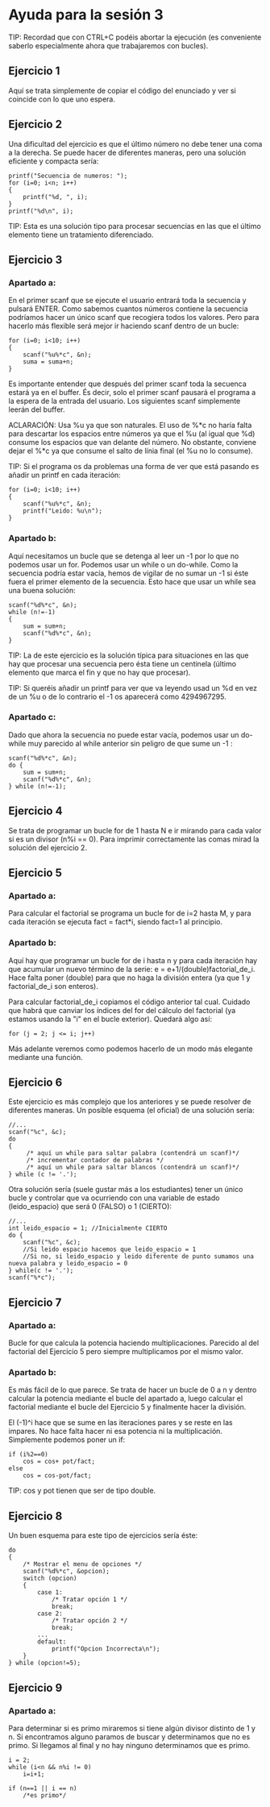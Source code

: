 # Ayuda para la sesión 3

TIP: Recordad que con CTRL+C podéis abortar la ejecución (es conveniente saberlo especialmente ahora que trabajaremos con bucles).

## Ejercicio 1

Aquí se trata simplemente de copiar el código del enunciado y ver si coincide con lo que uno espera.   

## Ejercicio 2

Una dificultad del ejercicio es que el último número no debe tener una coma a la derecha. Se puede hacer de diferentes maneras, pero una solución eficiente y compacta sería:

    printf("Secuencia de numeros: ");
    for (i=0; i<n; i++)
    {
        printf("%d, ", i);
    }  
    printf("%d\n", i);

TIP: Esta es una solución tipo para procesar secuencias en las que el último elemento tiene un tratamiento diferenciado.

## Ejercicio 3

### Apartado a:

En el primer scanf que se ejecute el usuario entrará toda la secuencia y pulsará ENTER. Como sabemos cuantos números contiene la secuencia podríamos hacer un único scanf que recogiera todos los valores. Pero para hacerlo más flexible será mejor ir haciendo scanf dentro de un bucle: 

    for (i=0; i<10; i++)
    {
        scanf("%u%*c", &n);
        suma = suma+n;
    }  

Es importante entender que después del primer scanf toda la secuenca estará ya en el buffer. És decir, solo el primer scanf pausará el programa a la espera de la entrada del usuario. Los siguientes scanf simplemente leerán del buffer.

ACLARACIÓN: Usa %u ya que son naturales. El uso de %*c no haría falta para descartar los espacios entre números ya que el %u (al igual que %d) consume los espacios que van delante del número. No obstante, conviene dejar el %*c ya que consume el salto de línia final (el %u no lo consume).

TIP: Si el programa os da problemas una forma de ver que está pasando es añadir un printf en cada iteración:

	for (i=0; i<10; i++)
    {
        scanf("%u%*c", &n);
        printf("Leido: %u\n");
    }  

### Apartado b:

Aquí necesitamos un bucle que se detenga al leer un -1 por lo que no podemos usar un for. Podemos usar un while o un do-while. Como la secuencia podría estar vacía, hemos de vigilar de no sumar un -1 si éste fuera el primer elemento de la secuencia. Esto hace que usar un while sea una buena solución:

	scanf("%d%*c", &n); 
    while (n!=-1)
    {
        sum = sum+n;
        scanf("%d%*c", &n);
    }  

TIP: La de este ejercicio es la solución típica para situaciones en las que hay que procesar una secuencia pero ésta tiene un centinela (último elemento que marca el fin y que no hay que procesar). 

TIP: Si queréis añadir un printf para ver que va leyendo usad un %d en vez de un %u o de lo contrario el -1 os aparecerá como 4294967295. 

### Apartado c:

Dado que ahora la secuencia no puede estar vacía, podemos usar un do-while muy parecido al while anterior sin peligro de que sume un -1 :

	scanf("%d%*c", &n);
    do {
        sum = sum+n;
        scanf("%d%*c", &n);
    } while (n!=-1);


## Ejercicio 4

Se trata de programar un bucle for de 1 hasta N e ir mirando para cada valor si es un divisor (n%i == 0). Para imprimir correctamente las comas mirad la solución del ejercicio 2.

## Ejercicio 5

### Apartado a:

Para calcular el factorial se programa un bucle for de i=2 hasta M, y para cada iteración se ejecuta fact = fact\*i, siendo fact=1 al principio.

### Apartado b:

Aquí hay que programar un bucle for de i hasta n y para cada iteración hay que acumular un nuevo término de la serie: e = e+1/(double)factorial_de_i. Hace falta poner (double) para que no haga la división entera (ya que 1 y factorial_de_i son enteros). 

Para calcular factorial_de_i copiamos el código anterior tal cual. Cuidado que habrá que canviar los índices del for del cálculo del factorial (ya estamos usando la "i" en el bucle exterior). Quedará algo así:
	
	for (j = 2; j <= i; j++)

Más adelante veremos como podemos hacerlo de un modo más elegante mediante una función. 

## Ejercicio 6

Este ejercicio es más complejo que los anteriores y se puede resolver de diferentes maneras. Un posible esquema (el oficial) de una solución sería:
    
    //...
    scanf("%c", &c);
	do
    {
         /* aquí un while para saltar palabra (contendrá un scanf)*/
	     /* incrementar contador de palabras */
         /* aquí un while para saltar blancos (contendrá un scanf)*/
    } while (c != '.');

Otra solución sería (suele gustar más a los estudiantes) tener un único bucle y controlar que va ocurriendo con una variable de estado (leido_espacio) que será 0 (FALSO) o 1 (CIERTO):
   
    //...
    int leido_espacio = 1; //Inicialmente CIERTO
    do {
		scanf("%c", &c);
		//Si leido espacio hacemos que leido_espacio = 1
        //Si no, si leido_espacio y leido diferente de punto sumamos una nueva palabra y leido_espacio = 0
	} while(c != '.');
	scanf("%*c");

## Ejercicio 7

### Apartado a:

Bucle for que calcula la potencia haciendo multiplicaciones. Parecido al del factorial del Ejercicio 5 pero siempre multiplicamos por el mismo valor.

### Apartado b:

Es más fácil de lo que parece. Se trata de hacer un bucle de 0 a n y dentro calcular la potencia mediante el bucle del apartado a, luego calcular el factorial mediante el bucle del Ejercicio 5 y finalmente hacer la división. 

El (-1)^i hace que se sume en las iteraciones pares y se reste en las impares. No hace falta hacer ni esa potencia ni la multiplicación. Simplemente podemos poner un if:
	
	if (i%2==0)
		cos = cos+ pot/fact;
	else
		cos = cos-pot/fact;

TIP: cos y pot tienen que ser de tipo double.

## Ejercicio 8

Un buen esquema para este tipo de ejercicios sería éste:

	do
    {
		/* Mostrar el menu de opciones */
		scanf("%d%*c", &opcion);  		
		switch (opcion)
		{
			case 1:
				/* Tratar opción 1 */
				break;
			case 2:
				/* Tratar opción 2 */
				break;
			...
			default:
			    printf("Opcion Incorrecta\n");
		}
	} while (opcion!=5);

## Ejercicio 9

### Apartado a:

Para determinar si es primo miraremos si tiene algún divisor distinto de 1 y n. Si encontramos alguno paramos de buscar y determinamos que no es primo. Si llegamos al final y no hay ninguno determinamos que es primo. 

    i = 2; 
    while (i<n && n%i != 0) 
		i=i+1;

    if (n==1 || i == n)
    	/*es primo*/